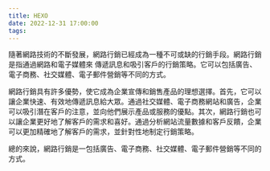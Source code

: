 ```yaml
---
title: HEXO
date: 2022-12-31 17:00:00
tags:
---
```

隨著網路技術的不斷發展，網路行銷已經成為一種不可或缺的行銷手段。網路行銷是指通過網路和電子媒體來
傳遞訊息和吸引客戶的行銷策略。它可以包括廣告、電子商務、社交媒體、電子郵件營銷等不同的方式。

網路行銷具有許多優勢，使它成為企業宣傳和銷售產品的理想選擇。首先，它可以讓企業快速、有效地傳遞訊息給大眾。通過社交媒體、電子商務網站和廣告，企業可以吸引潛在客戶的注意，並向他們展示產品或服務的優點。其次，網路行銷也可以讓企業更好地了解客戶的需求和喜好。通過分析網站流量數據和客戶反饋，企業可以更加精確地了解客戶的需求，並針對性地制定行銷策略。

總的來說，網路行銷是一包括廣告、電子商務、社交媒體、電子郵件營銷等不同的方式。
